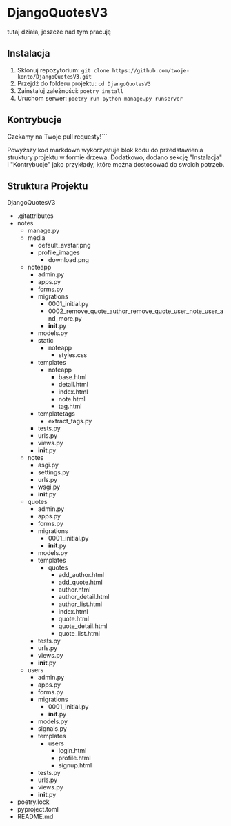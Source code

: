 # DjangoQuotesV3

tutaj działa, jeszcze nad tym pracuję

## Instalacja

1. Sklonuj repozytorium: `git clone https://github.com/twoje-konto/DjangoQuotesV3.git`
2. Przejdź do folderu projektu: `cd DjangoQuotesV3`
3. Zainstaluj zależności: `poetry install`
4. Uruchom serwer: `poetry run python manage.py runserver`

## Kontrybucje

Czekamy na Twoje pull requesty!```

Powyższy kod markdown wykorzystuje blok kodu do przedstawienia struktury projektu w formie drzewa. Dodatkowo, dodano sekcję "Instalacja" i "Kontrybucje" jako przykłady, które można dostosować do swoich potrzeb.

## Struktura Projektu

DjangoQuotesV3
- .gitattributes
- notes
  - manage.py
  - media
    - default_avatar.png
    - profile_images
      - download.png
  - noteapp
    - admin.py
    - apps.py
    - forms.py
    - migrations
      - 0001_initial.py
      - 0002_remove_quote_author_remove_quote_user_note_user_and_more.py
      - __init__.py
    - models.py
    - static
      - noteapp
        - styles.css
    - templates
      - noteapp
        - base.html
        - detail.html
        - index.html
        - note.html
        - tag.html
    - templatetags
      - extract_tags.py
    - tests.py
    - urls.py
    - views.py
    - __init__.py
  - notes
    - asgi.py
    - settings.py
    - urls.py
    - wsgi.py
    - __init__.py
  - quotes
    - admin.py
    - apps.py
    - forms.py
    - migrations
      - 0001_initial.py
      - __init__.py
    - models.py
    - templates
      - quotes
        - add_author.html
        - add_quote.html
        - author.html
        - author_detail.html
        - author_list.html
        - index.html
        - quote.html
        - quote_detail.html
        - quote_list.html
    - tests.py
    - urls.py
    - views.py
    - __init__.py
  - users
    - admin.py
    - apps.py
    - forms.py
    - migrations
      - 0001_initial.py
      - __init__.py
    - models.py
    - signals.py
    - templates
      - users
        - login.html
        - profile.html
        - signup.html
    - tests.py
    - urls.py
    - views.py
    - __init__.py
- poetry.lock
- pyproject.toml
- README.md
